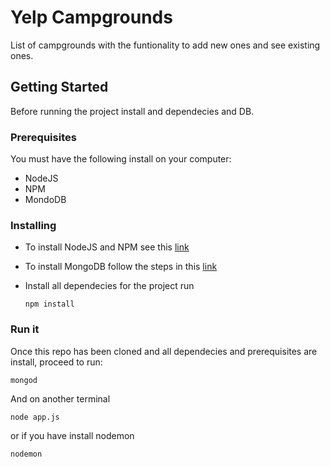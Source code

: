# Yelp Campgrounds

List of campgrounds with the funtionality to add new ones and see existing ones.

## Getting Started

Before running the project install and dependecies and DB.

### Prerequisites

You must have the following install on your computer:
* NodeJS
* NPM
* MondoDB

### Installing

* To install NodeJS and NPM see this [link](https://www.taniarascia.com/how-to-install-and-use-node-js-and-npm-mac-and-windows/)

* To install MongoDB follow the steps in this [link](https://docs.mongodb.com/guides/server/install/)

* Install all dependecies for the project run 

	```
	npm install
	```
### Run it 

Once this repo has been cloned and all dependecies and prerequisites are install, proceed to run:
	
	mongod
	
And on another terminal 
	
	node app.js
	 
or if you have install nodemon

	nodemon
